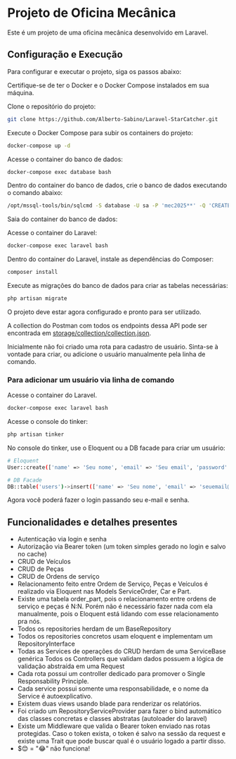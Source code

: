 # Projeto de Oficina Mecânica

Este é um projeto de uma oficina mecânica desenvolvido em Laravel.

## Configuração e Execução

Para configurar e executar o projeto, siga os passos abaixo:

Certifique-se de ter o Docker e o Docker Compose instalados em sua máquina.

Clone o repositório do projeto:

```bash
git clone https://github.com/Alberto-Sabino/Laravel-StarCatcher.git
```

Execute o Docker Compose para subir os containers do projeto:

```bash
docker-compose up -d
```

Acesse o container do banco de dados:

```bash
docker-compose exec database bash
```

Dentro do container do banco de dados, crie o banco de dados executando o comando abaixo:

```bash
/opt/mssql-tools/bin/sqlcmd -S database -U sa -P 'mec2025**' -Q 'CREATE DATABASE mec_database'
```

Saia do container do banco de dados:

Acesse o container do Laravel:

```bash
docker-compose exec laravel bash
```

Dentro do container do Laravel, instale as dependências do Composer:

```bash
composer install
```

Execute as migrações do banco de dados para criar as tabelas necessárias:

```bash
php artisan migrate
```

O projeto deve estar agora configurado e pronto para ser utilizado.

A collection do Postman com todos os endpoints dessa API pode ser encontrada em [storage/collection/collection.json](storage/collection/collection.json).

Inicialmente não foi criado uma rota para cadastro de usuário.
Sinta-se à vontade para criar, ou adicione o usuário manualmente pela linha de comando.

### Para adicionar um usuário via linha de comando

Acesse o container do Laravel.

``` bash
docker-compose exec laravel bash
```

Acesse o console do tinker:

``` bash
php artisan tinker
```

No console do tinker, use o Eloquent ou a DB facade para criar um usuário:

``` bash
# Eloquent
User::create(['name' => 'Seu nome', 'email' => 'Seu email', 'password' => 'Sua senha'])

# DB Facade
DB::table('users')->insert(['name' => 'Seu nome', 'email' => 'seuemail@newm.com', 'password' => 'Sua Senha']) 
```

Agora você poderá fazer o login passando seu e-mail e senha.


## Funcionalidades e detalhes presentes

- Autenticação via login e senha
- Autorização via Bearer token (um token simples gerado no login e salvo no cache)
- CRUD de Veículos
- CRUD de Peças
- CRUD de Ordens de serviço
- Relacionamento feito entre Ordem de Serviço, Peças e Veículos é realizado via Eloquent nas Models ServiceOrder, Car e Part.
- Existe uma tabela order_part, pois o relacionamento entre ordens de serviço e peças é N:N. Porém não é necessário fazer nada com ela manualmente, pois o Eloquent está lidando com esse relacionamento pra nós.
- Todos os repositories herdam de um BaseRepository
- Todos os repositories concretos usam eloquent e implementam um RepositoryInterface
- Todas as Services de operações do CRUD herdam de uma ServiceBase genérica
Todos os Controllers que validam dados possuem a lógica de validação abstraída em uma Request
- Cada rota possui um controller dedicado para promover o Single Responsability Principle.
- Cada service possui somente uma responsabilidade, e o nome da Service é autoexplicativo.
- Existem duas views usando blade para renderizar os relatórios.
- Foi criado um RepositoryServiceProvider para fazer o bind automático das classes concretas e classes abstratas (autoloader do laravel)
- Existe um Middleware que valida o Bearer token enviado nas rotas protegidas. Caso o token exista, o token é salvo na sessão da request e existe uma Trait que pode buscar qual é o usuário logado a partir disso.
- $😊 = "😂" não funciona!
